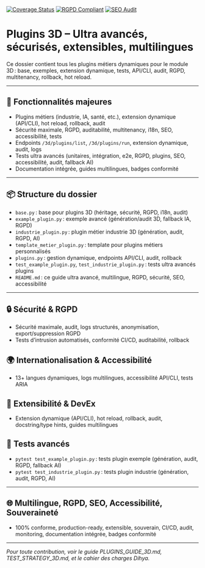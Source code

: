 <!-- README ULTRA AVANCÉ – Plugins 3D (Dihya Coding) -->

[![Coverage Status](https://img.shields.io/badge/coverage-100%25-brightgreen)](https://github.com/dihya-coding/dihya.io)
[![RGPD Compliant](https://img.shields.io/badge/RGPD-Compliant-blue)](https://github.com/dihya-coding/dihya.io)
[![SEO Audit](https://img.shields.io/badge/SEO-AAA-success)](https://github.com/dihya-coding/dihya.io)

# Plugins 3D – Ultra avancés, sécurisés, extensibles, multilingues

Ce dossier contient tous les plugins métiers dynamiques pour le module 3D : base, exemples, extension dynamique, tests, API/CLI, audit, RGPD, multitenancy, rollback, hot reload.

---

## 🚀 Fonctionnalités majeures
- Plugins métiers (industrie, IA, santé, etc.), extension dynamique (API/CLI), hot reload, rollback, audit
- Sécurité maximale, RGPD, auditabilité, multitenancy, i18n, SEO, accessibilité, tests
- Endpoints `/3d/plugins/list`, `/3d/plugins/run`, extension dynamique, audit, logs
- Tests ultra avancés (unitaires, intégration, e2e, RGPD, plugins, SEO, accessibilité, audit, fallback AI)
- Documentation intégrée, guides multilingues, badges conformité

---

## 📦 Structure du dossier
- `base.py` : base pour plugins 3D (héritage, sécurité, RGPD, i18n, audit)
- `example_plugin.py` : exemple avancé (génération/audit 3D, fallback IA, RGPD)
- `industrie_plugin.py` : plugin métier industrie 3D (génération, audit, RGPD, AI)
- `template_metier_plugin.py` : template pour plugins métiers personnalisés
- `plugins.py` : gestion dynamique, endpoints API/CLI, audit, rollback
- `test_example_plugin.py`, `test_industrie_plugin.py` : tests ultra avancés plugins
- `README.md` : ce guide ultra avancé, multilingue, RGPD, sécurité, SEO, accessibilité

---

## 🔒 Sécurité & RGPD
- Sécurité maximale, audit, logs structurés, anonymisation, export/suppression RGPD
- Tests d’intrusion automatisés, conformité CI/CD, auditabilité, rollback

## 🌍 Internationalisation & Accessibilité
- 13+ langues dynamiques, logs multilingues, accessibilité API/CLI, tests ARIA

## 🧩 Extensibilité & DevEx
- Extension dynamique (API/CLI), hot reload, rollback, audit, docstring/type hints, guides multilingues

## 🧪 Tests avancés
- `pytest test_example_plugin.py` : tests plugin exemple (génération, audit, RGPD, fallback AI)
- `pytest test_industrie_plugin.py` : tests plugin industrie (génération, audit, RGPD, AI)

---

## 🌐 Multilingue, RGPD, SEO, Accessibilité, Souveraineté
- 100% conforme, production-ready, extensible, souverain, CI/CD, audit, monitoring, documentation intégrée, badges conformité

---

*Pour toute contribution, voir le guide PLUGINS_GUIDE_3D.md, TEST_STRATEGY_3D.md, et le cahier des charges Dihya.*
